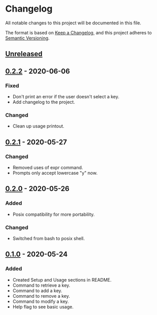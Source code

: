 # Changelog
All notable changes to this project will be documented in this file.

The format is based on [Keep a Changelog](https://keepachangelog.com/en/1.0.0/),
and this project adheres to [Semantic Versioning](https://semver.org/spec/v2.0.0.html).

## [Unreleased]

## [0.2.2] - 2020-06-06
### Fixed
- Don't print an error if the user doesn't select a key.
- Add changelog to the project.

### Changed
- Clean up usage printout.

## [0.2.1] - 2020-05-27
### Changed
- Removed uses of expr command.
- Prompts only accept lowercase "y" now.

## [0.2.0] - 2020-05-26
### Added
- Posix compatibility for more portability.

### Changed
- Switched from bash to posix shell.

## [0.1.0] - 2020-05-24
### Added
- Created Setup and Usage sections in README.
- Command to retrieve a key.
- Command to add a key.
- Command to remove a key.
- Command to modify a key.
- Help flag to see basic usage.

[Unreleased]: https://github.com/adamtabrams/keys/compare/0.2.2...HEAD
[0.2.2]: https://github.com/adamtabrams/keys/compare/0.2.1...0.2.2
[0.2.1]: https://github.com/adamtabrams/keys/compare/0.2.0...0.2.1
[0.2.0]: https://github.com/adamtabrams/keys/compare/0.1.0...0.2.0
[0.1.0]: https://github.com/adamtabrams/keys/releases/tag/0.1.0
